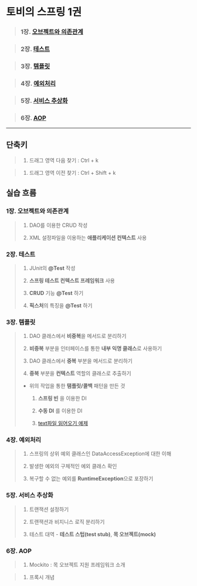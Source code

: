 # 토비의 스프링 1권

> ### 1장. [오브젝트와 의존관계](https://github.com/Chocobe/-Study-Toby_Spring_vol_1/blob/master/1%EC%9E%A5.%20%EC%98%A4%EB%B8%8C%EC%A0%9D%ED%8A%B8%EC%99%80%20%EC%9D%98%EC%A1%B4%EA%B4%80%EA%B3%84.md)

> ### 2장. [테스트](https://github.com/Chocobe/-Study-Toby_Spring_vol_1/blob/master/2%EC%9E%A5_%ED%85%8C%EC%8A%A4%ED%8A%B8.md)

> ### 3장. [템플릿](https://github.com/Chocobe/-Study-Toby_Spring_vol_1/blob/master/3%EC%9E%A5_%ED%85%9C%ED%94%8C%EB%A6%BF.md)

> ### 4장. [예외처리](https://github.com/Chocobe/-Study-Toby_Spring_vol_1/blob/master/4%EC%9E%A5_%EC%98%88%EC%99%B8%EC%B2%98%EB%A6%AC.md)

> ### 5장. [서비스 추상화](https://github.com/Chocobe/-Study-Toby_Spring_vol_1/blob/master/5%EC%9E%A5_%EC%84%9C%EB%B9%84%EC%8A%A4%EC%B6%94%EC%83%81%ED%99%94.md)

> ### 6장. [AOP](https://github.com/Chocobe/-Study-Toby_Spring_vol_1/blob/master/6%EC%9E%A5_AOP.md)


---


## 단축키

> 1. 드래그 영역 다음 찾기 : Ctrl + k

> 1. 드래그 영역 이전 찾기 : Ctrl + Shift + k


## 실습 흐름

### 1장. 오브젝트와 의존관계

> 1. DAO를 이용한 CRUD 작성
>
> 1. XML 설정파일을 이용하는 **애플리케이션 컨텍스트** 사용
>


### 2장. 테스트

> 1. JUnit의 **@Test** 작성
>
> 1. **스프링 테스트 컨텍스트 프레임워크** 사용
>
> 1. **CRUD** 기능 **@Test** 하기
>
> 1. **픽스처**의 특징을 **@Test** 하기


### 3장. 템플릿

> 1. DAO 클래스에서 **비중복**을 메서드로 분리하기
>
> 1. **비중복** 부분을 인터페이스를 통한 **내부 익명 클래스**로 사용하기
>
> 1. DAO 클래스에서 **중복** 부분을 메서드로 분리하기
>
> 1. **중복** 부분을 **컨텍스트** 역할의 클래스로 추출하기
>
> * 위의 작업을 통한 **탬플릿/콜백** 패턴을 만든 것
>
>   1. **스프링 빈** 을 이용한 DI
>
>   1. **수동 DI** 를 이용한 DI
>
>   1. [text파일 읽어오기 예제](https://github.com/Chocobe/-Study-Toby_Spring_vol_1/tree/master/toby_vol_1/fileReaderTest/src/fileReaderTest)


### 4장. 예외처리

> 1. 스프링의 상위 예외 클래스인 DataAccessException에 대한 이해
>
> 1. 발생한 예외의 구체적인 예외 클래스 확인
>
> 1. 복구할 수 없는 예외를 **RuntimeException**으로 포장하기


### 5장. 서비스 추상화

> 1. 트랜잭션 설정하기
>
> 1. 트랜잭션과 비지니스 로직 분리하기
>
> 1. 테스트 대역 - **테스트 스텁(test stub)**, **목 오브젝트(mock)**


### 6장. AOP

> 1. Mockito : 목 오브젝트 지원 프레임워크 소개

> 1. 프록시 개념